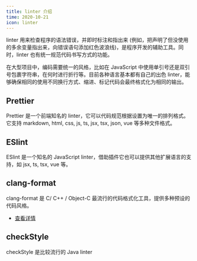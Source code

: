 ```yaml
---
title: linter 介绍
time: 2020-10-21
icon: linter
---
```


linter 用来检查程序的语法错误，并即时标注和指出来 (例如，把声明了但没使用的多余变量指出来，向错误语句添加红色波浪线)，是程序开发的辅助工具。同时，linter 也有统一规范代码书写方式的功能。

在大型项目中，编码需要统一的风格，比如在 JavaScript 中使用单引号还是双引号包裹字符串，在何时进行折行等。目前各种语言基本都有自己的出色 linter，能够确保相同的使用不同换行方式、缩进、标记代码会最终格式化为相同的输出。

<!-- more -->

## Prettier

Prettier 是一个前端知名的 linter，它可以代码规范根据设置为唯一的排列格式。它支持 markdown, html, css, js, ts, jsx, tsx, json, vue 等多种文件格式。

## ESlint

ESlint 是一个知名的 JavaScript linter，借助插件它也可以提供其他扩展语言的支持，如 jsx, ts, tsx, vue 等。

## clang-format

clang-format 是 C/ C++ / Object-C 最流行的代码格式化工具，提供多种预设的代码风格。

- [查看详情](clang-format.md)

## checkStyle

checkStyle 是比较流行的 Java linter
